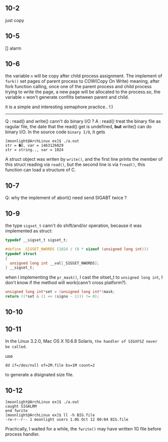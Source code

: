 ## 10-2

just copy

## 10-5

[] alarm

## 10-6 

the variable `n` will be copy after child process assignment. The implement of `fork()` set pages of parent process to COW(Copy On Write) meaning, after fork function calling, once one of the parent process and child process trying to write the page, a new page will be allocated to the process.so, the variable `n` won't generate confilts between parent and child.


it is a simple and interesting semaphore practice.. !:)



---
Q : read() and write() cann't do binary I/O ? 
A : read() treat the binary file as ragular file, the date that the read() get is undefined, __but__ write() can do binary I/O. In the source code `binary I/O`, it gets 

    [moonlight@ArchLinux ex]$ ./a.out
    str = �U, var = 1463126829
    str = string.., var = 1024

A struct object was writen by `write()`, and the first line prints the member of this struct reading via `read()`, but the second line is via `fread()`, this function can load a structure of C.

## 10-7 
Q: why the implement of abort() need send SIGABT twice ?

## 10-9

the type `sigset_t` cann't do shift/and/or operation, because it was implemented as struct:

``` C
typedef __sigset_t sigset_t;

#define _SIGSET_NWORDS (1024 / (8 * sizeof (unsigned long int)))
typedef struct
{
  unsigned long int __val[_SIGSET_NWORDS];
} __sigset_t;
```

when I implementing the `pr_mask()`, I cast the sitset\_t to `unsigned long int`, I don't know if the method will work(cann't cross platform?).

``` C
unsigned long int*set = (unsigned long int*)mask;
return ((*set & (1 << (signo - 1))) != 0);
```

## 10-10


## 10-11

In the Linux 3.2.0, Mac OS X 10.6.8 Solaris, `the handler of SIGXFSZ never be called`.

use 

    dd if=/dev/null of=2M.file bs=1M count=2

to generate a disignated size file.

## 10-12

    [moonlight@ArchLinux ex]$ ./a.out 
    caught SIGALRM
    end fwrite
    [moonlight@ArchLinux ex]$ ll -h BIG.file 
    -rw-r--r-- 1 moonlight users 1.0G Oct 12 00:04 BIG.file

Practically, I waited for a while, the `fwrite()` may have written 1G file before process handler.

